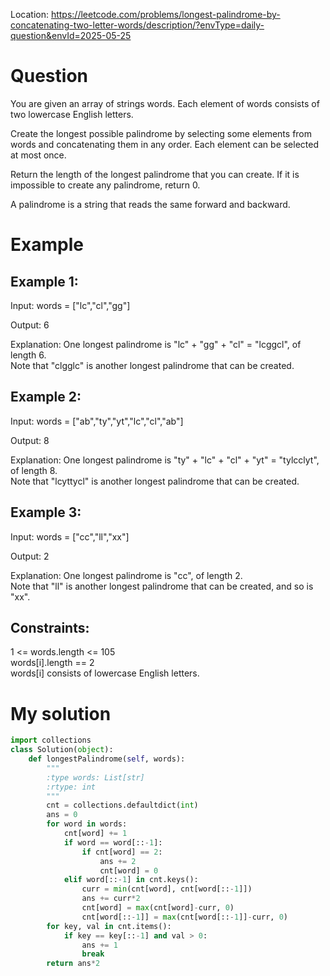 Location: https://leetcode.com/problems/longest-palindrome-by-concatenating-two-letter-words/description/?envType=daily-question&envId=2025-05-25
# Question
You are given an array of strings words. Each element of words consists of two lowercase English letters.

Create the longest possible palindrome by selecting some elements from words and concatenating them in any order. Each element can be selected at most once.

Return the length of the longest palindrome that you can create. If it is impossible to create any palindrome, return 0.

A palindrome is a string that reads the same forward and backward.
 
# Example

## Example 1:

Input: words = ["lc","cl","gg"]

Output: 6

Explanation: One longest palindrome is "lc" + "gg" + "cl" = "lcggcl", of length 6.\
Note that "clgglc" is another longest palindrome that can be created.

## Example 2:

Input: words = ["ab","ty","yt","lc","cl","ab"]

Output: 8

Explanation: One longest palindrome is "ty" + "lc" + "cl" + "yt" = "tylcclyt", of length 8.\
Note that "lcyttycl" is another longest palindrome that can be created.

## Example 3:

Input: words = ["cc","ll","xx"]

Output: 2

Explanation: One longest palindrome is "cc", of length 2.\
Note that "ll" is another longest palindrome that can be created, and so is "xx".
 

## Constraints:

1 <= words.length <= 105\
words[i].length == 2\
words[i] consists of lowercase English letters.
 

# My solution
```python
import collections
class Solution(object):
    def longestPalindrome(self, words):
        """
        :type words: List[str]
        :rtype: int
        """
        cnt = collections.defaultdict(int)
        ans = 0
        for word in words:
            cnt[word] += 1
            if word == word[::-1]:
                if cnt[word] == 2:
                    ans += 2
                    cnt[word] = 0
            elif word[::-1] in cnt.keys():
                curr = min(cnt[word], cnt[word[::-1]])
                ans += curr*2
                cnt[word] = max(cnt[word]-curr, 0)
                cnt[word[::-1]] = max(cnt[word[::-1]]-curr, 0)
        for key, val in cnt.items():
            if key == key[::-1] and val > 0:
                ans += 1
                break
        return ans*2
         
```
